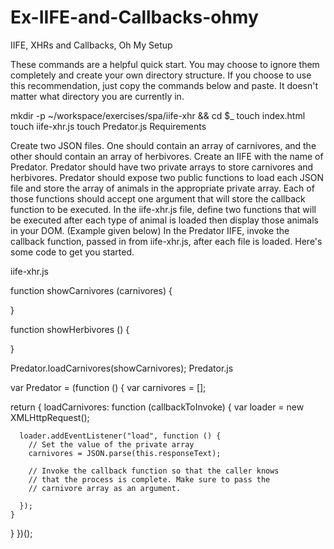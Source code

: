 # Ex-IIFE-and-Callbacks-ohmy
IIFE, XHRs and Callbacks, Oh My
Setup

These commands are a helpful quick start. You may choose to ignore them completely and create your own directory structure. If you choose to use this recommendation, just copy the commands below and paste. It doesn't matter what directory you are currently in.

mkdir -p ~/workspace/exercises/spa/iife-xhr && cd $_
touch index.html
touch iife-xhr.js
touch Predator.js
Requirements

Create two JSON files. One should contain an array of carnivores, and the other should contain an array of herbivores.
Create an IIFE with the name of Predator.
Predator should have two private arrays to store carnivores and herbivores.
Predator should expose two public functions to load each JSON file and store the array of animals in the appropriate private array. Each of those functions should accept one argument that will store the callback function to be executed.
In the iife-xhr.js file, define two functions that will be executed after each type of animal is loaded then display those animals in your DOM. (Example given below)
In the Predator IIFE, invoke the callback function, passed in from iife-xhr.js, after each file is loaded.
Here's some code to get you started.

iife-xhr.js

function showCarnivores (carnivores) {
  
}

function showHerbivores () {

}

Predator.loadCarnivores(showCarnivores);
Predator.js

var Predator = (function () {
  var carnivores = [];

  return {
    loadCarnivores: function (callbackToInvoke) {
      var loader = new XMLHttpRequest();

      loader.addEventListener("load", function () {
        // Set the value of the private array
        carnivores = JSON.parse(this.responseText);

        // Invoke the callback function so that the caller knows
        // that the process is complete. Make sure to pass the 
        // carnivore array as an argument.

      });
    }
  }
})();